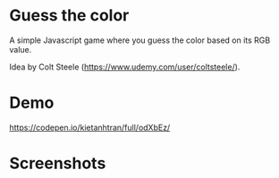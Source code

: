 # Guess the color

A simple Javascript game where you guess the color based on its RGB value. 

Idea by Colt Steele (https://www.udemy.com/user/coltsteele/).

# Demo

https://codepen.io/kietanhtran/full/odXbEz/

# Screenshots

